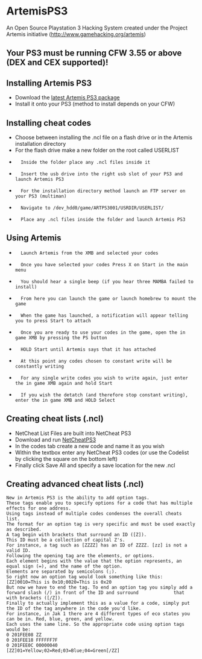 # ArtemisPS3
An Open Source Playstation 3 Hacking System created under the Project Artemis initiative (http://www.gamehacking.org/artemis)

Your PS3 must be running CFW 3.55 or above (DEX and CEX supported)!
------

Installing Artemis PS3
------
*	Download the [latest Artemis PS3 package](https://github.com/bucanero/ArtemisPS3/releases)
*	Install it onto your PS3 (method to install depends on your CFW)

Installing cheat codes
------
*	Choose between installing the .ncl file on a flash drive or in the Artemis installation directory
*	For the flash drive make a new folder on the root called USERLIST
*		Inside the folder place any .ncl files inside it
*		Insert the usb drive into the right usb slot of your PS3 and launch Artemis PS3
*		For the installation directory method launch an FTP server on your PS3 (multiman)
*		Navigate to /dev_hdd0/game/ARTPS3001/USRDIR/USERLIST/
*		Place any .ncl files inside the folder and launch Artemis PS3

Using Artemis
-----
*		Launch Artemis from the XMB and selected your codes
*		Once you have selected your codes Press X on Start in the main menu
*		You should hear a single beep (if you hear three MAMBA failed to install)
*		From here you can launch the game or launch homebrew to mount the game
*		When the game has launched, a notification will appear telling you to press Start to attach
*		Once you are ready to use your codes in the game, open the in game XMB by pressing the PS button
*		HOLD Start until Artemis says that it has attached
*		At this point any codes chosen to constant write will be constantly writing
*		For any single write codes you wish to write again, just enter the in game XMB again and hold Start
*		If you wish the detatch (and therefore stop constant writing), enter the in game XMB and HOLD Select

Creating cheat lists (.ncl)
-----
*	NetCheat List Files are built into NetCheat PS3
*	Download and run [NetCheatPS3](http://netcheat.gamehacking.org/ncUpdater/ncUpdateDir.zip)
*	In the codes tab create a new code and name it as you wish
*	Within the textbox enter any NetCheat PS3 codes (or use the Codelist by clicking the square on the bottom left)
*	Finally click Save All and specify a save location for the new .ncl

Creating advanced cheat lists (.ncl)
-----
	New in Artemis PS3 is the ability to add option tags.
	These tags enable you to specify options for a code that has multiple effects for one address.
	Using tags instead of multiple codes condenses the overall cheats list.
	The format for an option tag is very specific and must be used exactly as described.
	A tag begin with brackets that surround an ID ([Z]).
	This ID must be a collection of capital Z's.
	For instance, a tag such as [ZZZZ] has an ID of ZZZZ. [zz] is not a valid ID.
	Following the opening tag are the elements, or options.
	Each element begins with the value that the option represents, an equal sign (=), and the name of the option.
	Elements are separated by semicolons (;).
	So right now an option tag would look something like this: [ZZ]0010=This is 0x10;0020=This is 0x20
	But now we have to end the tag. To end an option tag you simply add a forward slash (/) in front of the ID and surround 			that with brackets ([/Z]).
	Finally to actually implement this as a value for a code, simply put the ID of the tag anywhere in the code you'd like.
	For instance, in Jak 1 there are 4 different types of eco states you can be in. Red, blue, green, and yellow.
	Each uses the same line. So the appropriate code using option tags would be:
	0 201FEE08 ZZ
	0 201FEE18 FFFFFF7F
	0 201FEE0C 00000040
	[ZZ]01=Yellow;02=Red;03=Blue;04=Green[/ZZ]
